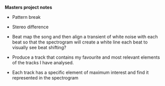 **Masters project notes**

- Pattern break

- Stereo difference

- Beat map the song and then align a transient of white noise with each beat so that the spectrogram will create a white line each beat to visually see beat shifting?

- Produce a track that contains my favourite and most relevant elements of the tracks I have analysed.

- Each track has a specific element of maximum interest and find it represented in the spectrogram
<!--stackedit_data:
eyJoaXN0b3J5IjpbNzcyOTkxMTkzXX0=
-->